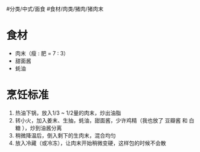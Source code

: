  #分类/中式/面食  #食材/肉类/猪肉/猪肉末     

# 食材
- 肉末（瘦 : 肥 = 7 : 3）
- 甜面酱
- 蚝油

# 烹饪标准
1. 热油下锅，放入1/3 ~ 1/2量的肉末，炒出油脂
2. 转小火，加入姜末、生抽，蚝油，甜面酱，少许鸡精（我也放了 豆瓣酱 和 白糖 ），炒到油酱分离
3. 稍微降温后，倒入剩下的生肉末，混合均匀
4. 放入冷藏（或冷冻），让肉末开始稍微变硬，这样包的时候不会散
